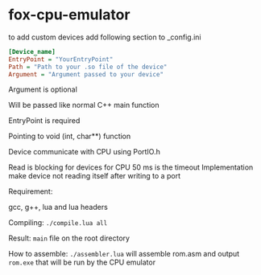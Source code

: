 # fox-cpu-emulator

to add custom devices add following section to _config.ini
```ini
[Device_name]
EntryPoint = "YourEntryPoint"
Path = "Path to your .so file of the device"
Argument = "Argument passed to your device"
```

Argument is optional
  
  Will be passed like normal C++ main function

EntryPoint is required

  Pointing to void (int, char**) function

Device communicate with CPU using PortIO.h

  Read is blocking for devices for CPU 50 ms is the timeout
  Implementation make device not reading itself after writing to a port

Requirement:

  gcc, g++, lua and lua headers

Compiling:
  `./compile.lua all`
  
  Result:
    `main` file on the root directory

How to assemble:
  `./assembler.lua` will assemble rom.asm and output `rom.exe` that will be run by the CPU emulator
